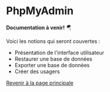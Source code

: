 # PhpMyAdmin

__Documentation à venir!__ 🪂

Voici les notions qui seront couvertes :

- Présentation de l'interface utilisateur
- Restaurer une base de données
- Exporter une base de données
- Créer des usagers

[Revenir à la page principale](../README.md)
